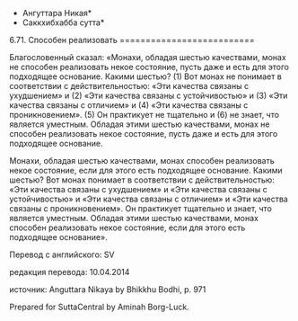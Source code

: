* Ангуттара Никая*
* Саккхибхабба сутта*

6\.71\. Способен реализовать
\=\=\=\=\=\=\=\=\=\=\=\=\=\=\=\=\=\=\=\=\=\=\=\=\=\=

Благословенный сказал: «Монахи, обладая шестью качествами, монах не способен реализовать некое состояние, пусть даже и есть для этого подходящее основание\. Какими шестью? \(1\) Вот монах не понимает в соответствии с действительностью: «Эти качества связаны с ухудшением» и \(2\) «Эти качества связаны с устойчивостью» и \(3\) «Эти качества связаны с отличием» и \(4\) «Эти качества связаны с проникновением»\. \(5\) Он практикует не тщательно и \(6\) не знает, что является уместным\. Обладая этими шестью качествами, монах не способен реализовать некое состояние, пусть даже и есть для этого подходящее основание\.

Монахи, обладая шестью качествами, монах способен реализовать некое состояние, если для этого есть подходящее основание\. Какими шестью? Вот монах понимает в соответствии с действительностью: «Эти качества связаны с ухудшением» и «Эти качества связаны с устойчивостью» и «Эти качества связаны с отличием» и «Эти качества связаны с проникновением»\. Он практикует тщательно и знает, что является уместным\. Обладая этими шестью качествами, монах способен реализовать некое состояние, если для этого есть подходящее основание»\.

Перевод с английского: SV

редакция перевода: 10\.04\.2014

источник: Anguttara Nikaya by Bhikkhu Bodhi, p\. 971

Prepared for SuttaCentral by Aminah Borg\-Luck\.
